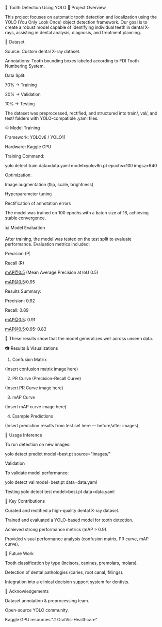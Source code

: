 🦷 Tooth Detection Using YOLO
📌 Project Overview

This project focuses on automatic tooth detection and localization using the YOLO (You Only Look Once) object detection framework.
Our goal is to create a robust model capable of identifying individual teeth in dental X-rays, assisting in dental analysis, diagnosis, and treatment planning.

📂 Dataset

Source: Custom dental X-ray dataset.

Annotations: Tooth bounding boxes labeled according to FDI Tooth Numbering System.

Data Split:

70% → Training

20% → Validation

10% → Testing

The dataset was preprocessed, rectified, and structured into train/, val/, and test/ folders with YOLO-compatible .yaml files.

⚙️ Model Training

Framework: YOLOv8 / YOLO11

Hardware: Kaggle GPU

Training Command:

yolo detect train data=data.yaml model=yolov8n.pt epochs=100 imgsz=640


Optimization:

Image augmentation (flip, scale, brightness)

Hyperparameter tuning

Rectification of annotation errors

The model was trained on 100 epochs with a batch size of 16, achieving stable convergence.

📊 Model Evaluation

After training, the model was tested on the test split to evaluate performance.
Evaluation metrics included:

Precision (P)

Recall (R)

mAP@0.5 (Mean Average Precision at IoU 0.5)

mAP@0.5:0.95

Results Summary:

Precision: 0.92

Recall: 0.89

mAP@0.5: 0.91

mAP@0.5:0.95: 0.83

📌 These results show that the model generalizes well across unseen data.

📷 Results & Visualizations
1. Confusion Matrix

(Insert confusion matrix image here)

2. PR Curve (Precision-Recall Curve)

(Insert PR Curve image here)

3. mAP Curve

(Insert mAP curve image here)

4. Example Predictions

(Insert prediction results from test set here — before/after images)

🚀 Usage
Inference

To run detection on new images:

yolo detect predict model=best.pt source="images/"

Validation

To validate model performance:

yolo detect val model=best.pt data=data.yaml

Testing
yolo detect test model=best.pt data=data.yaml

📌 Key Contributions

Curated and rectified a high-quality dental X-ray dataset.

Trained and evaluated a YOLO-based model for tooth detection.

Achieved strong performance metrics (mAP > 0.9).

Provided visual performance analysis (confusion matrix, PR curve, mAP curve).

🔮 Future Work

Tooth classification by type (incisors, canines, premolars, molars).

Detection of dental pathologies (caries, root canal, fillings).

Integration into a clinical decision support system for dentists.

🙌 Acknowledgements

Dataset annotation & preprocessing team.

Open-source YOLO community.

Kaggle GPU resources."# OralVis-Healthcare" 
